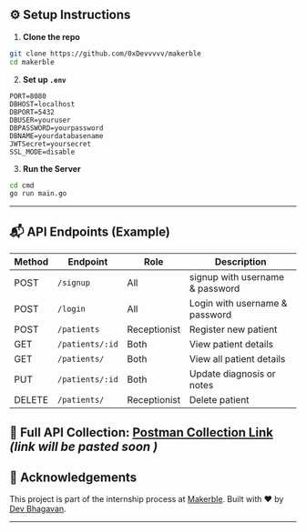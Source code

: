 
## ⚙️ Setup Instructions

1. **Clone the repo**

```bash
git clone https://github.com/0xDevvvvv/makerble
cd makerble
```

2. **Set up `.env`**

```env
PORT=8080
DBHOST=localhost
DBPORT=5432
DBUSER=youruser
DBPASSWORD=yourpassword
DBNAME=yourdatabasename
JWTSecret=yoursecret
SSL_MODE=disable
```

3. **Run the Server**

```bash
cd cmd
go run main.go
```

---

## 📬 API Endpoints (Example)

| Method | Endpoint            | Role         | Description                        |
|--------|---------------------|--------------|------------------------------------|
| POST   | `/signup`            | All         | signup with username & password    |
| POST   | `/login`            | All          | Login with username & password     |
| POST   | `/patients`         | Receptionist | Register new patient               |
| GET    | `/patients/:id`     | Both         | View patient details               |
| GET    | `/patients/   `     | Both         | View all patient details           |
| PUT    | `/patients/:id`     | Both         | Update diagnosis or notes          |
| DELETE | `/patients/   `     | Receptionist | Delete patient                     |

🧾 Full API Collection: [Postman Collection Link](#) *(link will be pasted soon )*
---

## 🙌 Acknowledgements

This project is part of the internship process at [Makerble](https://makerble.com). Built with ❤️ by [Dev Bhagavan](https://dev-bhagavan.vercel.app).

---

